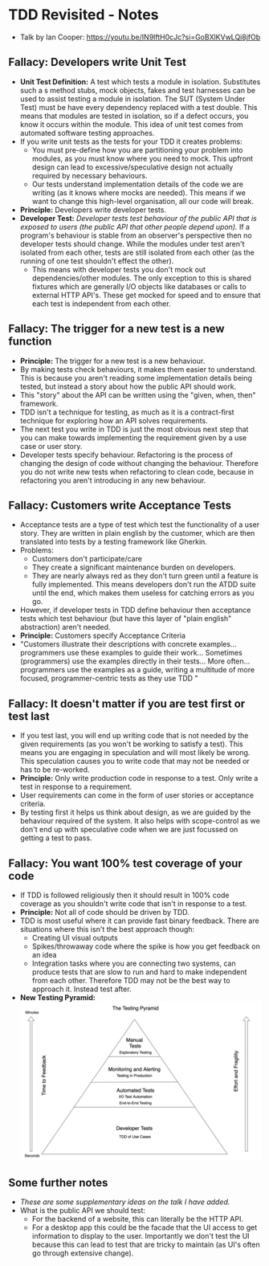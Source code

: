 # TDD Revisited - Notes

- Talk by Ian Cooper: https://youtu.be/IN9lftH0cJc?si=GoBXlKVwLQi8jfOb

## Fallacy: Developers write Unit Test

- **Unit Test Definition:** A test which tests a module in isolation. Substitutes such a s method stubs, mock objects, fakes and test harnesses can be used to assist testing a module in isolation. The SUT (System Under Test) must be have every dependency replaced with a test double. This means that modules are tested in isolation, so if a defect occurs, you know it occurs within the module. This idea of unit test comes from automated software testing approaches.
- If you write unit tests as the tests for your TDD it creates problems:
  - You must pre-define how you are partitioning your problem into modules, as you must know where you need to mock. This upfront design can lead to excessive/speculative design not actually required by necessary behaviours.
  - Our tests understand implementation details of the code we are writing (as it knows where mocks are needed). This means if we want to change this high-level organisation, all our code will break.
- **Principle:** Developers write developer tests.
- **Developer Test:** *Developer tests test behaviour of the public API that is exposed to users (the public API that other people depend upon).* If a program's behaviour is stable from an observer's perspective then no developer tests should change. While the modules under test aren't isolated from each other, tests are still isolated from each other (as the running of one test shouldn't effect the other).
  - This means with developer tests you don't mock out dependencies/other modules. The only exception to this is shared fixtures which are generally I/O objects like databases or calls to external HTTP API's. These get mocked for speed and to ensure that each test is independent from each other.

## Fallacy: The trigger for a new test is a new function

- **Principle:** The trigger for a new test is a new behaviour.
- By making tests check behaviours, it makes them easier to understand. This is because you aren't reading some implementation details being tested, but instead a story about how the public API should work.
- This "story" about the API can be written using the "given, when, then" framework.
- TDD isn't a technique for testing, as much as it is a contract-first technique for exploring how an API solves requirements.
- The next test you write in TDD is just the most obvious next step that you can make towards implementing the requirement given by a use case or user story.
- Developer tests specify behaviour. Refactoring is the process of changing the design of code without changing the behaviour. Therefore you do not write new tests when refactoring to clean code, because in refactoring you aren't introducing in any new behaviour.

## Fallacy: Customers write Acceptance Tests

- Acceptance tests are a type of test which test the functionality of a user story. They are written in plain english by the customer, which are then translated into tests by a testing framework like Gherkin.
- Problems:
  - Customers don't participate/care
  - They create a significant maintenance burden on developers.
  - They are nearly always red as they don't turn green until a feature is fully implemented. This means developers don't run the ATDD suite until the end, which makes them useless for catching errors as you go.
- However, if developer tests in TDD define behaviour then acceptance tests which test behaviour (but have this layer of "plain english" abstraction) aren't needed.
- **Principle:** Customers specify Acceptance Criteria
- "Customers illustrate their descriptions with concrete
examples... programmers use these examples to guide their
work... Sometimes (programmers) use the examples directly in their tests... More often…programmers use the examples as a guide, writing a multitude of more focused, programmer-centric tests as they use TDD "

## Fallacy: It doesn't matter if you are test first or test last

- If you test last, you will end up writing code that is not needed by the given requirements (as you won't be working to satisfy a test). This means you are engaging in speculation and will most likely be wrong. This speculation causes you to write code that may not be needed or has to be re-worked.
- **Principle:** Only write production code in response to a test. Only write a test in response to a requirement.
- User requirements can come in the form of user stories or acceptance criteria.
- By testing first it helps us think about design, as we are guided by the behaviour required of the system. It also helps with scope-control as we don't end up with speculative code when we are just focussed on getting a test to pass.

## Fallacy: You want 100% test coverage of your code

- If TDD is followed religiously then it should result in 100% code coverage as you shouldn't write code that isn't in response to a test.
- **Principle:** Not all of code should be driven by TDD.
- TDD is most useful where it can provide fast binary feedback. There are situations where this isn't the best approach though:
  - Creating UI visual outputs
  - Spikes/throwaway code where the spike is how you get feedback on an idea
  - Integration tasks where you are connecting two systems, can produce tests that are slow to run and hard to make independent from each other. Therefore TDD may not be the best way to approach it. Instead test after.
- **New Testing Pyramid:**
![New Test Pyramid](TestPyramid.png)

## Some further notes
- *These are some supplementary ideas on the talk I have added.*
- What is the public API we should test:
  - For the backend of a website, this can literally be the HTTP API.
  - For a desktop app this could be the facade that the UI access to get information to display to the user. Importantly we don't test the UI because this can lead to test that are tricky to maintain (as UI's often go through extensive change).
